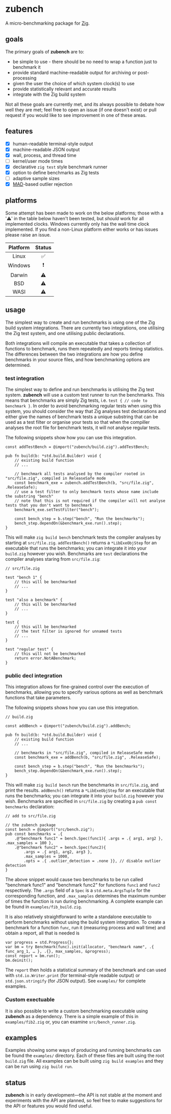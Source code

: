 # zubench

A micro-benchmarking package for [Zig](https://ziglang.org).

## goals

The primary goals of **zubench** are to:

  - be simple to use - there should be no need to wrap a function just to benchmark it
  - provide standard machine-readable output for archiving or post-processing
  - given the user the choice of which system clock(s) to use
  - provide statistically relevant and accurate results
  - integrate with the Zig build system

Not all these goals are currently met, and its always possible to debate how well they are met; feel free to open an issue (if one doesn't exist) or pull request if you would like to see improvement in one of these areas.

## features

  - [x] human-readable terminal-style output
  - [x] machine-readable JSON output
  - [x] wall, process, and thread time
  - [ ] kernel/user mode times
  - [x] declarative `zig test` style benchmark runner
  - [x] option to define benchmarks as Zig tests
  - [ ] adaptive sample sizes
  - [x] [MAD](https://en.wikipedia.org/wiki/Median_absolute_deviation)-based outlier rejection

## platforms

Some attempt has been made to work on the below platforms; those with a '️️️️️⚠️' in the table below haven't been tested, but _should_ work for all implemented clocks. Windows currently only has the wall time clock implemented. If you find a non-Linux platform either works or has issues please raise an issue.

| Platform | Status |
| :------: | :----: |
|   Linux  |   ✅   |
|  Windows |   ❗   |
|  Darwin  |   ⚠️    |
|    BSD   |   ⚠️    |
|   WASI   |   ⚠️    |

## usage

The simplest way to create and run benchmarks is using one of the Zig build system integrations. There are currently two integrations, one utilising the Zig test system, and one utilising public declarations.

Both integrations will compile an executable that takes a collection of functions to benchmark, runs them repeatedly and reports timing statistics. The differences between the two integrations are how you define benchmarks in your source files, and how benchmarking options are determined.

### test integration
The simplest way to define and run benchmarks is utilising the Zig test system. **zubench** will use a custom test runner to run the benchmarks. This means that benchmarks are simply Zig tests, i.e. `test { // code to benchmark }`. In order to avoid benchmarking regular tests when using this system, you should consider the way that Zig analyses test declarations and either give the names of benchmark tests a unique substring that can be used as a test filter or organise your tests so that when the compiller analyses the root file for benchmark tests, it will not analyse regular tests.

The following snippets show how you can use this integration.
```zig
const addTestBench = @import("zubench/build.zig").addTestBench;

pub fn build(b: *std.build.Builder) void {
    // existing build function
    // ...

    // benchmark all tests analysed by the compiler rooted in "src/file.zig", compiled in ReleaseSafe mode
    const benchmark_exe = zubench.addTestBench(b, "src/file.zig", .ReleaseSafe);
    // use a test filter to only benchmark tests whose name include the substring "bench"
    // note that this is not required if the compiler will not analyse tests that you don't want to benchmark
    benchmark_exe.setTestFilter("bench");

    const bench_step = b.step("bench", "Run the benchmarks");
    bench_step.dependOn(&benchmark_exe.run().step);
}
```
This will make `zig build bench` benchmark tests the compiler analyses by starting at `src/file.zig`. `addTestBench()` returns a `*LibExeObjStep` for an executable that runs the benchmarks; you can integrate it into your `build.zig` however you wish. Benchmarks are `test` declarations the compiler analyses staring from `src/file.zig`:
```zig
// src/file.zig

test "bench 1" {
    // this will be benchmarked
    // ...
}

test "also a benchmark" {
    // this will be benchmarked
    // ...
}

test {
    // this will be benchmarked
    // the test filter is ignored for unnamed tests
    // ...
}

test "regular test" {
    // this will not be benchmarked
    return error.NotABenchmark;
}
```

### public decl integration
This integration allows for fine-grained control over the execution of benchmarks, allowing you to specify various options as well as benchmark functions that take parameters.

The following snippets shows how you can use this integration.
```zig
// build.zig

const addBench = @import("zubench/build.zig").addBench;

pub fn build(b: *std.build.Builder) void {
    // existing build function
    // ...

    // benchmarks in "src/file.zig", compiled in ReleaseSafe mode
    const benchmark_exe = addBench(b, "src/file.zig", .ReleaseSafe);

    const bench_step = b.step("bench", "Run the benchmarks");
    bench_step.dependOn(&benchmark_exe.run().step);
}
```
This will make `zig build bench` run the benchmarks in `src/file.zig`, and print the results. `addBench()` returns a `*LibExeObjStep` for an executable that runs the benchmarks; you can integrate it into your `build.zig` however you wish. Benchmarks are specified in `src/file.zig` by creating a `pub const benchmarks` declaration:
```zig
// add to src/file.zig

// the zubench package
const bench = @import("src/bench.zig");
pub const benchmarks = .{
    .@"benchmark func1" = bench.Spec(func1){ .args = .{ arg1, arg2 }, .max_samples = 100 },
    .@"benchmark func2" = bench.Spec(func2){
        .args = .{ arg1, arg2, arg3 },
        .max_samples = 1000,
        .opts = .{ .outlier_detection = .none }}, // disable outlier detection
}
```

The above snippet would cause two benchmarks to be run called "benchmark func1" and "benchmark func2" for functions `func1` and `func2` respectively. The `.args` field of a `Spec` is a `std.meta.ArgsTuple` for the corresponding function, and `.max_samples` determines the maximum number of times the function is run during benchmarking. A complete example can be found in `examples/fib_build.zig`.

It is also relatively straightforward to write a standalone executable to perform benchmarks without using the build system integration. To create a benchmark for a function `func`, run it (measuring process and wall time) and obtain a report, all that is needed is

```zig
var progress = std.Progress{};
var bm = try Benchmark(func).init(allocator, "benchmark name", .{ func_arg_1, … }, .{}, max_samples, &progress);
const report = bm.run();
bm.deinit();
```

The `report` then holds a statistical summary of the benchmark and can used with `std.io.Writer.print` (for terminal-style readable output) or `std.json.stringify` (for JSON output). See `examples/` for complete examples.

### Custom exectuable

It is also possible to write a custom benchmarking executable using **zubench** as a dependency. There is a simple example of this in `examples/fib2.zig` or, you can examine `src/bench_runner.zig`.

## examples

Examples showing some ways of producing and running benchmarks can be found the `examples/` directory. Each of these files are built using the root `build.zig` file. All examples can be built using `zig build examples` and they can be run using `zig build run`.

## status

**zubench** is in early development—the API is not stable at the moment and experiments with the API are planned, so feel free to make suggestions for the API or features you would find useful.
